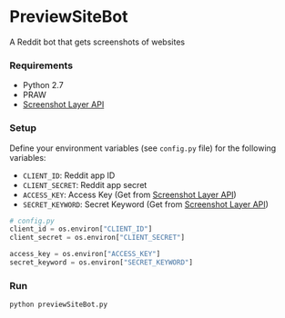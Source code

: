 # PreviewSiteBot
A Reddit bot that gets screenshots of websites

### Requirements

- Python 2.7
- PRAW
- [Screenshot Layer API](http://screenshotlayer.com)

### Setup
Define your environment variables (see `config.py` file) for the following variables:

- `CLIENT_ID`: Reddit app ID
- `CLIENT_SECRET`: Reddit app secret
- `ACCESS_KEY`: Access Key (Get from [Screenshot Layer API](http://screenshotlayer.com))
- `SECRET_KEYWORD`: Secret Keyword (Get from [Screenshot Layer API](http://screenshotlayer.com))

```python
# config.py
client_id = os.environ["CLIENT_ID"]
client_secret = os.environ["CLIENT_SECRET"]

access_key = os.environ["ACCESS_KEY"]
secret_keyword = os.environ["SECRET_KEYWORD"]
```

### Run
```python
python previewSiteBot.py
```
